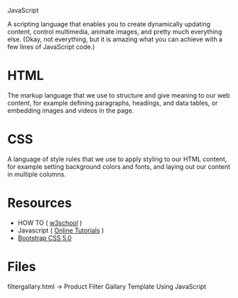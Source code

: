 JavaScript

A scripting language that enables you to create dynamically updating content, control multimedia,
animate images, and pretty much everything else.
(Okay, not everything, but it is amazing what you can achieve with a few lines of JavaScript code.)


# HTML

The markup language that we use to structure and give meaning to our web content, for example 
defining paragraphs, headings, and data tables, or embedding images and videos in the page.


# CSS

A language of style rules that we use to apply styling to 
our HTML content, for example setting background colors and fonts, and laying out our content in multiple columns.

# Resources

* HOW TO ( [w3school](https://www.w3schools.com/howto/default.asp) )
* Javascript ( [Online Tutorials](https://www.youtube.com/c/OnlineTutorials4Designers) ) 
* [Bootstrap CSS 5.0](https://getbootstrap.com/docs/5.0/getting-started/introduction/)

# Files

filtergallary.html -> Product Filter Gallary Template Using JavaScript
